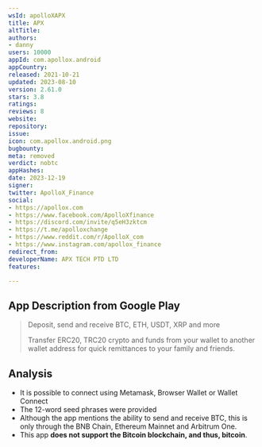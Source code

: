```yaml
---
wsId: apolloXAPX
title: APX
altTitle: 
authors:
- danny
users: 10000
appId: com.apollox.android
appCountry: 
released: 2021-10-21
updated: 2023-08-10
version: 2.61.0
stars: 3.8
ratings: 
reviews: 8
website: 
repository: 
issue: 
icon: com.apollox.android.png
bugbounty: 
meta: removed
verdict: nobtc
appHashes: 
date: 2023-12-19
signer: 
twitter: ApolloX_Finance
social:
- https://apollox.com
- https://www.facebook.com/ApolloXfinance
- https://discord.com/invite/q5eH3zktcm
- https://t.me/apolloxchange
- https://www.reddit.com/r/ApolloX_com
- https://www.instagram.com/apollox_finance
redirect_from: 
developerName: APX TECH PTD LTD
features: 

---
```


## App Description from Google Play

> Deposit, send and receive BTC, ETH, USDT, XRP and more
>
> Transfer ERC20, TRC20 crypto and funds from your wallet to another wallet address for quick remittances to your family and friends. 

## Analysis

- It is possible to connect using Metamask, Browser Wallet or Wallet Connect 
- The 12-word seed phrases were provided 
- Although the app mentions the ability to send and receive BTC, this is only through the BNB Chain, Ethereum Mainnet and Arbitrum One. 
- This app **does not support the Bitcoin blockchain, and thus, bitcoin**.
